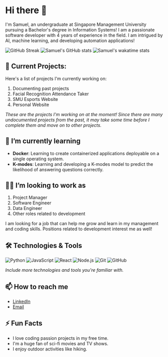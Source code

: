 # Hi there 👋

I'm Samuel, an undergraduate at Singapore Management University pursuing a Bachelor's degree in Information Systems! I am a passionate software developer with 4 years of experience in the field. I am intrigued by AI, machine learning, and developing automation applications!

![GitHub Streak](https://streak-stats.demolab.com/?user=samchung95&theme=dark)
![Samuel's GitHub stats](https://github-readme-stats.vercel.app/api?username=samchung95&show_icons=true&theme=radical)
![Samuel's wakatime stats](https://github-readme-stats.vercel.app/api/wakatime?username=samchung95)

## 🔭 Current Projects:

Here's a list of projects I'm currently working on:

1. Documenting past projects
2. Facial Recognition Attendance Taker
3. SMU Esports Website
4. Personal Website

_These are the projects I'm working on at the moment! Since there are many undocumented projects from the past, it may take some time before I complete them and move on to other projects._

## 🌱 I’m currently learning

- **Docker**: Learning to create containerized applications deployable on a single operating system.
- **K-modes**: Learning and developing a K-modes model to predict the likelihood of answering questions correctly.

## 👨‍💻 I’m looking to work as 

1. Project Manager
2. Software Engineer
3. Data Engineer
4. Other roles related to development

I am looking for a job that can help me grow and learn in my management and coding skills. Positions related to development interest me as well!

## 🛠️ Technologies & Tools

![Python](https://img.shields.io/badge/-Python-3776AB?style=flat-square&logo=Python&logoColor=white)
![JavaScript](https://img.shields.io/badge/-JavaScript-F7DF1E?style=flat-square&logo=JavaScript&logoColor=black)
![React](https://img.shields.io/badge/-React-61DAFB?style=flat-square&logo=React&logoColor=black)
![Node.js](https://img.shields.io/badge/-Node.js-339933?style=flat-square&logo=Node.js&logoColor=white)
![Git](https://img.shields.io/badge/-Git-F05032?style=flat-square&logo=Git&logoColor=white)
![GitHub](https://img.shields.io/badge/-GitHub-181717?style=flat-square&logo=GitHub)

_Include more technologies and tools you're familiar with._

## 📫 How to reach me

- [LinkedIn](https://www.linkedin.com/in/samuel-chung-339688154/)
- [Email](mailto:samuelchung95@gmail.com)

## ⚡ Fun Facts

- I love coding passion projects in my free time.
- I'm a huge fan of sci-fi movies and TV shows.
- I enjoy outdoor activities like hiking.

<!--
**samchung95/samchung95** is a ✨ _special_ ✨ repository because its `README.md` (this file) appears on your GitHub profile.

Here are some ideas to get you started:

- 🔭 I’m currently working on ...
- 🌱 I’m currently learning ...
- 👯 I’m looking to collaborate on ...
- 🤔 I’m looking for help with ...
- 💬 Ask me about ...
- 📫 How to reach me: ...
- 😄 Pronouns: ...
- ⚡ Fun fact: ...
-->

